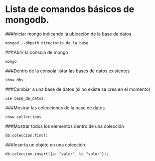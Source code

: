 # Lista de comandos básicos de mongodb.

###Iniciar mongo indicando la ubicación de la base de datos

````
mongod --dbpath directorio_de_la_base
````

###Abrir la consola de mongo
````
mongo
````

###Dentro de la consola listar las bases de datos existentes

````
show dbs
````

###Cambiar a una base de datos (si no existe se crea en el momento)

````
use base_de_datos
````

###Mostrar las colecciones de la base de datos

````
show collections
````

###Mostrar todos los elementos dentro de una colección

````
db.coleccion.find()
````

###Inserta un objeto en una colección

````
db.coleccion.insert({a: "valor", b: "valor"});
````
